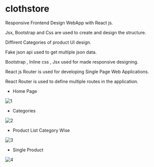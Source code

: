# clothstore
Responsive Frontend Design WebApp with React js.

Jsx, Bootstrap and Css are used to create and design the structure.

Diffirent Categories of product UI design.

Fake json api used to get multiple json data. 

Bootstrap , Inline css , Jsx used for made responsive designing.

React js Router is used for developing Single Page Web Applications.

React Router is used to define multiple routes in the application.

- Home Page

![1](https://user-images.githubusercontent.com/61225988/218795710-1e19e6e0-76c9-4c57-9efd-ca04779f5517.png)

- Categories

![2](https://user-images.githubusercontent.com/61225988/218795982-f4d047f5-23ab-4156-93d4-09a303329424.png)

- Product List Category Wise

![3](https://user-images.githubusercontent.com/61225988/218796341-987b7f34-013f-4884-afed-b850ed1c4399.png)

- Single Product

![4](https://user-images.githubusercontent.com/61225988/218796443-16078af6-8779-4cd3-a52e-5a2f9b146bb6.png)

